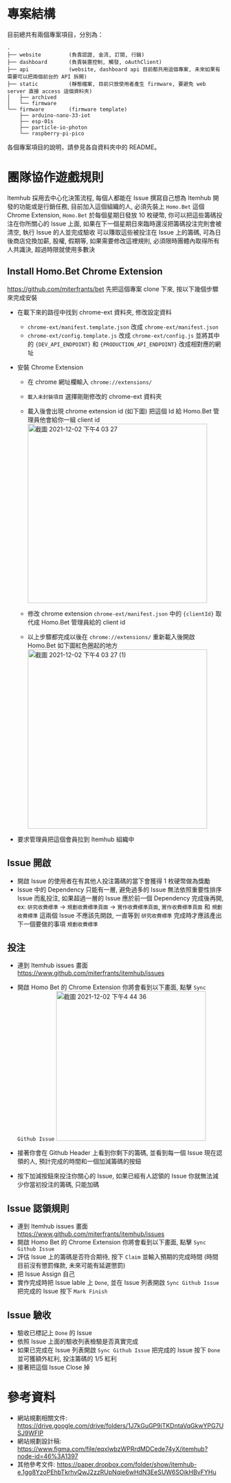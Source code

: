 # 專案結構

目前總共有兩個專案項目，分別為：

```
.
├── website         (負責認證, 金流, 訂閱, 行銷)
├── dashboard       (負責裝置控制, 觸發, oAuthClient)
├── api             (website, dashboard api 目前都共用這個專案, 未來如果有需要可以把兩個前台的 API 拆開)
├── static          (靜態檔案, 目前只放使用者產生 firmware, 要避免 web server 直接 access 這個資料夾)
│   ├── archived
│   └── firmware
└── firmware        (firmware template)
    ├── arduino-nano-33-iot
    ├── esp-01s
    ├── particle-io-photon
    └── raspberry-pi-pico
```

各個專案項目的說明，請參見各自資料夾中的 README。

# 團隊協作遊戲規則

Itemhub 採用去中心化決策流程, 每個人都能在 Issue 撰寫自己想為 Itemhub 開發的功能或是行銷任務,
目前加入這個組織的人, 必須先裝上 `Homo.Bet` 這個 Chrome Extension, `Homo.Bet` 於每個星期日發放 10 枚硬幣,
你可以把這些籌碼投注在你所關心的 Issue 上面, 如果在下一個星期日來臨時還沒把籌碼投注完則會被清空, 執行 Issue 的人並完成驗收
可以賺取這些被投注在 Issue 上的籌碼, 可為日後商店兌換加薪, 股權, 假期等,
如果需要修改這裡規則, 必須限時團體內取得所有人共識決, 超過時限就使用多數決

## Install Homo.Bet Chrome Extension

https://github.com/miterfrants/bet 先把這個專案 clone 下來, 按以下幾個步驟來完成安裝

- 在載下來的路徑中找到 chrome-ext 資料夾, 修改設定資料
  - `chrome-ext/manifest.template.json` 改成 `chrome-ext/manifest.json`
  - `chrome-ext/config.template.js` 改成 `chrome-ext/config.js` 並將其中的 `{DEV_API_ENDPOINT}` 和 `{PRODUCTION_API_ENDPOINT}` 改成相對應的網址
- 安裝 Chrome Extension

  - 在 chrome 網址欄輸入 `chrome://extensions/`
  - `載入未封裝項目` 選擇剛剛修改的 chrome-ext 資料夾
  - 載入後會出現 chrome extension id (如下圖) 把這個 Id 給 Homo.Bet 管理員他會給你一組 client id
    <img width="417" alt="截圖 2021-12-02 下午4 03 27" src="https://user-images.githubusercontent.com/2028693/144387289-34e9b059-22b2-4834-9cc4-01c486ad0c2a.png">

  - 修改 chrome extension `chrome-ext/manifest.json` 中的 `{clientId}` 取代成 Homo.Bet 管理員給的 client id
  - 以上步驟都完成以後在 `chrome://extensions/` 重新載入後開啟 Homo.Bet 如下圖紅色圈起的地方
    <img width="417" alt="截圖 2021-12-02 下午4 03 27 (1)" src="https://user-images.githubusercontent.com/2028693/144387503-06bad2ec-f590-4f7c-a7cd-31e5a332c7cb.png">

- 要求管理員把這個會員拉到 Itemhub 組織中

## Issue 開啟

- 開啟 Issue 的使用者在有其他人投注籌碼的當下會獲得 1 枚硬幣做為獎勵
- Issue 中的 Dependency 只能有一層, 避免過多的 Issue 無法依照重要性排序 Issue 而亂投注, 如果超過一層的 Issue 應於前一個 Dependency 完成後再開, ex: `研究收費標準` -> `規劃收費標準頁面` -> `實作收費標準頁面`, `實作收費標準頁面` 和 `規劃收費標準` 這兩個 Issue 不應該先開啟, 一直等到 `研究收費標準` 完成時才應該產出下一個要做的事項 `規劃收費標準`

## 投注

- 連到 Itemhub issues 畫面 https://www.github.com/miterfrants/itemhub/issues
- 開啟 Homo Bet 的 Chrome Extension 你將會看到以下畫面, 點擊 `Sync Github Issue`
  <img width="348" alt="截圖 2021-12-02 下午4 44 36" src="https://user-images.githubusercontent.com/2028693/144387873-cb68ef3e-dfd7-4c58-98fe-a3254c90a2ac.png">

- 接著你會在 Github Header 上看到你剩下的籌碼, 並看到每一個 Issue 現在認領的人, 預計完成的時間和一個加減籌碼的按鈕
- 按下加減按鈕來投注你關心的 Issue, 如果已經有人認領的 Issue 你就無法減少你當初投注的籌碼, 只能加碼

## Issue 認領規則

- 連到 Itemhub issues 畫面 https://www.github.com/miterfrants/itemhub/issues
- 開啟 Homo Bet 的 Chrome Extension 你將會看到以下畫面, 點擊 `Sync Github Issue`
- 評估 Issue 上的籌碼是否符合期待, 按下 `Claim` 並輸入預期的完成時間 (時間目前沒有懲罰條款, 未來可能有延遲懲罰)
- 把 Issue Assign 自己
- 實作完成時把 Issue lable 上 `Done`, 並在 Issue 列表開啟 `Sync Github Issue` 把完成的 Issue 按下 `Mark Finish`

## Issue 驗收

- 驗收已標記上 `Done` 的 Issue
- 依照 Issue 上面的驗收列表檢驗是否真實完成
- 如果已完成在 Issue 列表開啟 `Sync Github Issue` 把完成的 Issue 按下 `Done` 並可獲額外紅利, 投注籌碼的 1/5 紅利
- 接著把這個 Issue Close 掉

# 參考資料

- 網站規劃相關文件: https://drive.google.com/drive/folders/1J7kGuGP9iTKDntaVqGkwYPG7USJ9WFIP
- 網站規劃設計稿: https://www.figma.com/file/eqxlwbzWPRrdMDCede74yX/itemhub?node-id=46%3A1397
- 其他參考文件: https://paper.dropbox.com/folder/show/itemhub-e.1gg8YzoPEhbTkrhvQwJ2zzRUpNqie6wHdN3EeSUW6SOikHBvFYHu
